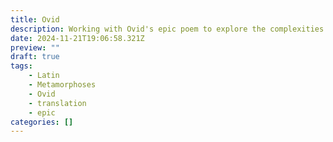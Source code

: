 ```yaml
---
title: Ovid
description: Working with Ovid's epic poem to explore the complexities of the Latin language in particular and of translation more broadly.
date: 2024-11-21T19:06:58.321Z
preview: ""
draft: true
tags:
    - Latin
    - Metamorphoses
    - Ovid
    - translation
    - epic
categories: []
---
```

